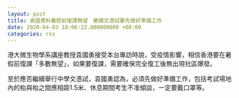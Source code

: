 ```yaml
---
layout: post
title: 袁國勇料暑假前復課無望　繼續文憑試要先做好準備工作
date: 2020-04-03 18:06:22.000000000 +08:00
categories: rss
---
```


港大微生物學系講座教授袁國勇接受本台專訪時說，受疫情影響，相信香港要在暑假前復課「多數無望」，如果要復課，需要確保完全復工後無出現社區爆發。

至於應否繼續舉行中學文憑試，袁國勇認為，必須先做好準備工作，包括考試場地內的枱與枱之間應相距1.5米、休息期間考生不准傾談，一定要戴口罩等。
